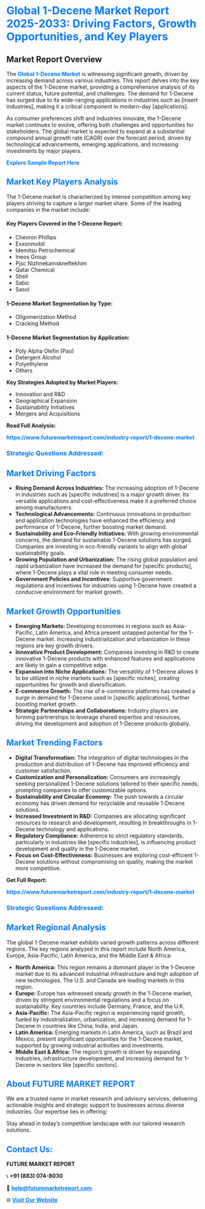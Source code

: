 <h1 style="color: #007BFF;">Global 1-Decene Market Report 2025-2033: Driving Factors, Growth Opportunities, and Key Players</h1>

<section id="overview">
<h2>Market Report Overview</h2>
<p>The <a href="https://www.futuremarketreport.com/industry-report/1-decene-market" style="color: #007BFF; text-decoration: none;"><strong>Global 1-Decene Market</strong></a> is witnessing significant growth, driven by increasing demand across various industries. This report delves into the key aspects of the 1-Decene market, providing a comprehensive analysis of its current status, future potential, and challenges. The demand for 1-Decene has surged due to its wide-ranging applications in industries such as [insert industries], making it a critical component in modern-day [applications].</p>
<p>As consumer preferences shift and industries innovate, the 1-Decene market continues to evolve, offering both challenges and opportunities for stakeholders. The global market is expected to expand at a substantial compound annual growth rate (CAGR) over the forecast period, driven by technological advancements, emerging applications, and increasing investments by major players.</p>
</section>

<section id="overview">
<p><a href="https://www.futuremarketreport.com/request-sample/reportId=30340" style="color: #007BFF; text-decoration: none;"><strong>Explore Sample Report Here</strong></a></p>
</section>

<section id="key-players">
<h2 style="color: #007BFF;">Market Key Players Analysis</h2>
<p>The 1-Decene market is characterized by intense competition among key players striving to capture a larger market share. Some of the leading companies in the market include:</p>
<h4>Key Players Covered in the 1-Decene Report:</h4>
<ul><li>Chevron Phillips</li><li>Exxonmobil</li><li>Idemitsu Petrochemical</li><li>Ineos Group</li><li>Pjsc Nizhnekamskneftekhim</li><li>Qatar Chemical</li><li>Shell</li><li>Sabic</li><li>Sasol</li></ul>
<h4>1-Decene Market Segmentation by Type:</h4>
<ul><li>Oligomerization Method</li><li>Cracking Method</li></ul>

<h4>1-Decene Market Segmentation by Application:</h4>
<ul><li>Poly Alpha Olefin (Pao)</li><li>Detergent Alcohol</li><li>Polyethylene</li><li>Others</li></ul>
<p><strong>Key Strategies Adopted by Market Players:</strong></p>
<ul>
<li>Innovation and R&D</li>
<li>Geographical Expansion</li>
<li>Sustainability Initiatives</li>
<li>Mergers and Acquisitions</li>
</ul>
</section>

<section>
<p><strong>Read Full Analysis: </strong></p><a href="https://www.futuremarketreport.com/industry-report/1-decene-market" style="color: #007BFF; text-decoration: none;"><strong>https://www.futuremarketreport.com/industry-report/1-decene-market</strong></a>
<h3 style="color: #007BFF;">Strategic Questions Addressed:</h3>
</section>

<section id="driving-factors">
<h2 style="color: #007BFF;">Market Driving Factors</h2>
<ul>
<li><strong>Rising Demand Across Industries:</strong> The increasing adoption of 1-Decene in industries such as [specific industries] is a major growth driver. Its versatile applications and cost-effectiveness make it a preferred choice among manufacturers.</li>
<li><strong>Technological Advancements:</strong> Continuous innovations in production and application technologies have enhanced the efficiency and performance of 1-Decene, further boosting market demand.</li>
<li><strong>Sustainability and Eco-Friendly Initiatives:</strong> With growing environmental concerns, the demand for sustainable 1-Decene solutions has surged. Companies are investing in eco-friendly variants to align with global sustainability goals.</li>
<li><strong>Growing Population and Urbanization:</strong> The rising global population and rapid urbanization have increased the demand for [specific products], where 1-Decene plays a vital role in meeting consumer needs.</li>
<li><strong>Government Policies and Incentives:</strong> Supportive government regulations and incentives for industries using 1-Decene have created a conducive environment for market growth.</li>
</ul>
</section>

<section id="growth-opportunities">
<h2 style="color: #007BFF;">Market Growth Opportunities</h2>
<ul>
<li><strong>Emerging Markets:</strong> Developing economies in regions such as Asia-Pacific, Latin America, and Africa present untapped potential for the 1-Decene market. Increasing industrialization and urbanization in these regions are key growth drivers.</li>
<li><strong>Innovative Product Development:</strong> Companies investing in R&D to create innovative 1-Decene products with enhanced features and applications are likely to gain a competitive edge.</li>
<li><strong>Expansion into Niche Applications:</strong> The versatility of 1-Decene allows it to be utilized in niche markets such as [specific niches], creating opportunities for growth and diversification.</li>
<li><strong>E-commerce Growth:</strong> The rise of e-commerce platforms has created a surge in demand for 1-Decene used in [specific applications], further boosting market growth.</li>
<li><strong>Strategic Partnerships and Collaborations:</strong> Industry players are forming partnerships to leverage shared expertise and resources, driving the development and adoption of 1-Decene products globally.</li>
</ul>
</section>

<section id="trending-factors">
<h2 style="color: #007BFF;">Market Trending Factors</h2>
<ul>
<li><strong>Digital Transformation:</strong> The integration of digital technologies in the production and distribution of 1-Decene has improved efficiency and customer satisfaction.</li>
<li><strong>Customization and Personalization:</strong> Consumers are increasingly seeking personalized 1-Decene solutions tailored to their specific needs, prompting companies to offer customizable options.</li>
<li><strong>Sustainability and Circular Economy:</strong> The push towards a circular economy has driven demand for recyclable and reusable 1-Decene solutions.</li>
<li><strong>Increased Investment in R&D:</strong> Companies are allocating significant resources to research and development, resulting in breakthroughs in 1-Decene technology and applications.</li>
<li><strong>Regulatory Compliance:</strong> Adherence to strict regulatory standards, particularly in industries like [specific industries], is influencing product development and quality in the 1-Decene market.</li>
<li><strong>Focus on Cost-Effectiveness:</strong> Businesses are exploring cost-efficient 1-Decene solutions without compromising on quality, making the market more competitive.</li>
</ul>
</section>

<section>
<p><strong>Get Full Report: </strong></p><a href="https://www.futuremarketreport.com/industry-report/1-decene-market" style="color: #007BFF; text-decoration: none;"><strong>https://www.futuremarketreport.com/industry-report/1-decene-market</strong></a>
<h3 style="color: #007BFF;">Strategic Questions Addressed:</h3>
</section>


<section id="regional-analysis">
<h2 style="color: #007BFF;">Market Regional Analysis</h2>
<p>The global 1-Decene market exhibits varied growth patterns across different regions. The key regions analyzed in this report include North America, Europe, Asia-Pacific, Latin America, and the Middle East & Africa:</p>
<ul>
<li><strong>North America:</strong> This region remains a dominant player in the 1-Decene market due to its advanced industrial infrastructure and high adoption of new technologies. The U.S. and Canada are leading markets in this region.</li>
<li><strong>Europe:</strong> Europe has witnessed steady growth in the 1-Decene market, driven by stringent environmental regulations and a focus on sustainability. Key countries include Germany, France, and the U.K.</li>
<li><strong>Asia-Pacific:</strong> The Asia-Pacific region is experiencing rapid growth, fueled by industrialization, urbanization, and increasing demand for 1-Decene in countries like China, India, and Japan.</li>
<li><strong>Latin America:</strong> Emerging markets in Latin America, such as Brazil and Mexico, present significant opportunities for the 1-Decene market, supported by growing industrial activities and investments.</li>
<li><strong>Middle East & Africa:</strong> The region’s growth is driven by expanding industries, infrastructure development, and increasing demand for 1-Decene in sectors like [specific sectors].</li>
</ul>
</section>

<footer>
<h2 style="color: #007BFF;">About FUTURE MARKET REPORT</h2>
<p>We are a trusted name in market research and advisory services, delivering actionable insights and strategic support to businesses across diverse industries. Our expertise lies in offering:</p>

<p>Stay ahead in today’s competitive landscape with our tailored research solutions.</p>

<h2 style="color: #007BFF;">Contact Us:</h2>
<p><strong>FUTURE MARKET REPORT</strong></p>
<p>📞 <strong>+91 (883) 074-8030</strong></p>
<p>📧 <strong><a href="mailto:help@futuremarketreport.com" style="color: #007BFF;">help@futuremarketreport.com</a></strong></p>
<p>🌐 <strong><a href="https://www.futuremarketreport.com/" style="color: #007BFF;">Visit Our Website</a></strong></p>
</footer>